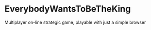 # EverybodyWantsToBeTheKing
Multiplayer on-line strategic game, playable with just a simple browser
